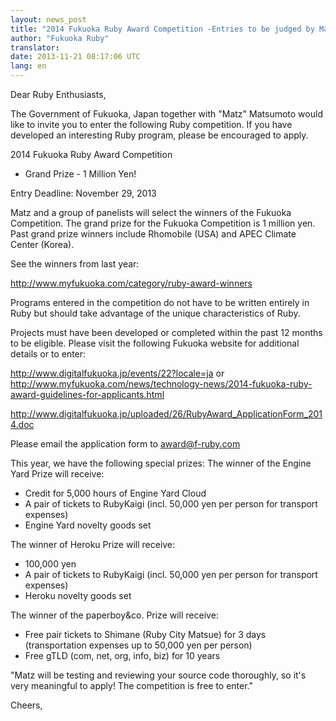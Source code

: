 ```yaml
---
layout: news_post
title: "2014 Fukuoka Ruby Award Competition -Entries to be judged by Matz"
author: "Fukuoka Ruby"
translator:
date: 2013-11-21 08:17:06 UTC
lang: en
---
```


Dear Ruby Enthusiasts,


The Government of Fukuoka, Japan together with "Matz" Matsumoto would
like to invite you to enter the following Ruby competition. If you have developed an interesting Ruby program, please be encouraged to apply.

2014 Fukuoka Ruby Award Competition
 - Grand Prize - 1 Million Yen!

Entry Deadline: November 29, 2013

Matz and a group of panelists will select the winners of the Fukuoka Competition. 
The grand prize for the Fukuoka Competition is 1 million yen. Past grand prize winners include Rhomobile (USA) and APEC Climate Center (Korea).

See the winners from last year:

http://www.myfukuoka.com/category/ruby-award-winners

Programs entered in the competition do not have to be written entirely in Ruby
 but should take advantage of the unique characteristics of Ruby.

Projects must have been developed or completed within the past 12 months to be eligible. Please visit the following Fukuoka website for additional details or to enter:

http://www.digitalfukuoka.jp/events/22?locale=ja
or 
http://www.myfukuoka.com/news/technology-news/2014-fukuoka-ruby-award-guidelines-for-applicants.html

http://www.digitalfukuoka.jp/uploaded/26/RubyAward_ApplicationForm_2014.doc

Please email the application form to award@f-ruby.com

This year, we have the following special prizes:
The winner of the Engine Yard Prize will receive:

- Credit for 5,000 hours of Engine Yard Cloud
- A pair of tickets to RubyKaigi (incl. 50,000 yen per person for transport expenses)
- Engine Yard novelty goods set

The winner of Heroku Prize will receive:
- 100,000 yen
-  A pair of tickets to RubyKaigi (incl. 50,000 yen per person for transport expenses)
- Heroku novelty goods set

The winner of the paperboy&co. Prize will receive:
- Free pair tickets to Shimane (Ruby City Matsue) for 3 days
  (transportation expenses up to 50,000 yen per person)
- Free gTLD (com, net, org, info, biz) for 10 years

"Matz will be testing and reviewing your source code thoroughly, so it's very meaningful to apply! The competition is free to enter."

Cheers,
